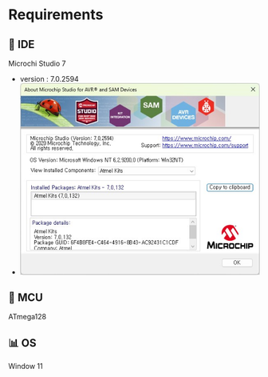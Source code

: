 # Requirements
## 🧰 IDE
Microchi Studio 7
  - version : 7.0.2594
  - ![alt text](<../images/Microchip Studio Version info..jpg>)

## 🧠 MCU
ATmega128

## 📊 OS
Window 11
